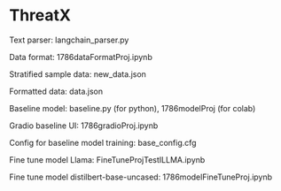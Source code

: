 # ThreatX
Text parser: langchain_parser.py  

Data format: 1786dataFormatProj.ipynb  

Stratified sample data: new_data.json 

Formatted data: data.json  

Baseline model: baseline.py (for python), 1786modelProj  (for colab)  

Gradio baseline UI: 1786gradioProj.ipynb 

Config for baseline model training: base_config.cfg  

Fine tune model Llama: FineTuneProjTestILLMA.ipynb  

Fine tune model distilbert-base-uncased: 1786modelFineTuneProj.ipynb  
